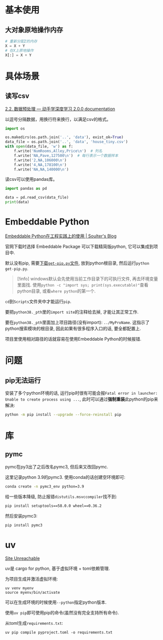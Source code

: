 
# 基本使用

## 大对象原地操作内存

```python
# 重新分配Z的内存
X = X + Y
# 在X上原地操作
X[:] = X + Y
```


# 具体场景

## 读写csv

[2.2. 数据预处理 — 动手学深度学习 2.0.0 documentation](https://zh.d2l.ai/chapter_preliminaries/pandas.html)

以逗号分隔数据，用换行符来换行，以满足csv的格式。

```python
import os

os.makedirs(os.path.join('..', 'data'), exist_ok=True)
data_file = os.path.join('..', 'data', 'house_tiny.csv')
with open(data_file, 'w') as f:
    f.write('NumRooms,Alley,Price\n')  # 列名
    f.write('NA,Pave,127500\n')  # 每行表示一个数据样本
    f.write('2,NA,106000\n')
    f.write('4,NA,178100\n')
    f.write('NA,NA,140000\n')
```

读csv可以使用pandas库。

```python
import pandas as pd

data = pd.read_csv(data_file)
print(data)
```


# Embeddable Python

[Embeddable Python在工程实践上的使用 | Soulter's Blog](https://blog.soulter.top/posts/embbed-python.html)

官网下载时选择 Embeddable Package 可以下载精简版python, 它可以集成到项目中.

默认没有pip, 需要[下载`get-pip.py`文件](https://bootstrap.pypa.io/get-pip.py), 放到python根目录, 然后运行`python get-pip.py`.

> [!info]
> windows默认会先使用当前工作目录下的可执行文件, 再去环境变量里面找. 使用`python -c "import sys; print(sys.executable)"`查看python目录, 或看`where python`的第一个.

`cd`到`Scripts`文件夹中才能运行`pip`.

要把`python38._pth`里的`import site`的注释给去掉, 才能让其正常工作.

要在`python38._pth`里面加上项目路径(没有import): `../MyProName`. 这指示了python搜索模块的根目录, 因此如果有很多程序入口的话, 要全都配置上.

项目里使用相对路径的话就容易在使用Embeddable Python的时候报错.

# 问题

## pip无法运行

安装了多个python环境的话, 运行pip时很有可能会报`Fatal error in launcher: Unable to create process using ...`, 此时可以通过**强制重装**此python的pip来解决:

```bash
python -m pip install --upgrade --force-reinstall pip
```



# 库

## pymc

pymc在py3出了之后改名pymc3, 但后来又改回pymc.

这里记录python 3.9的pymc3. 使用conda的话创建空环境即可:
```bash
conda create -n pymc3_env python=3.9
```

给一些版本降级, 防止报错`distutils.msvccompiler`找不到:
```bash
pip install setuptools==58.0.0 wheel==0.36.2
```

然后安装pymc3:
```bash
pip install pymc3
```


# uv

[Site Unreachable](https://blog.yasking.org/a/python-project-manager-uv.html)

uv是 cargo for python, 基于虚拟环境 + toml依赖管理.

为项目生成并激活虚拟环境:
```shell
uv venv myenv
source myenv/bin/activate
```

可以在生成环境的时候使用`--python`指定python版本.

使用`uv pip`即可使用pip的命令(虽然没有完全支持所有命令).

从toml生成`requirements.txt`:
```shell
uv pip compile pyproject.toml -o requirements.txt
```



















